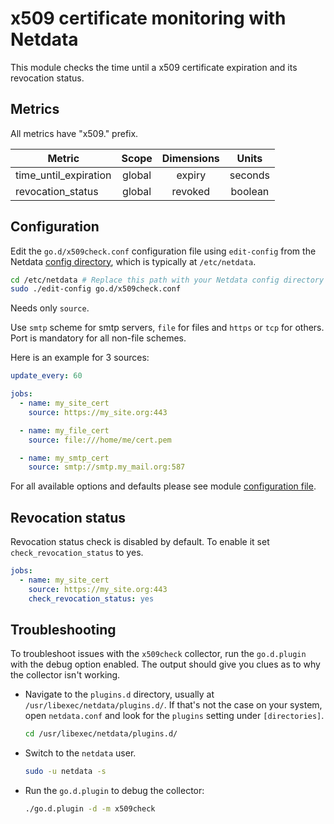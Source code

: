 <!--
title: "x509 certificate monitoring with Netdata"
description: "Monitor the health and performance of x509 certificates with zero configuration, per-second metric granularity, and interactive visualizations."
custom_edit_url: https://github.com/netdata/go.d.plugin/edit/master/modules/x509check/README.md
sidebar_label: "x509 certificates"
-->

# x509 certificate monitoring with Netdata

This module checks the time until a x509 certificate expiration and its revocation status.

## Metrics

All metrics have "x509." prefix.

| Metric                | Scope  | Dimensions |  Units  |
|-----------------------|:------:|:----------:|:-------:|
| time_until_expiration | global |   expiry   | seconds |
| revocation_status     | global |  revoked   | boolean |

## Configuration

Edit the `go.d/x509check.conf` configuration file using `edit-config` from the
Netdata [config directory](https://learn.netdata.cloud/docs/configure/nodes), which is typically at `/etc/netdata`.

```bash
cd /etc/netdata # Replace this path with your Netdata config directory
sudo ./edit-config go.d/x509check.conf
```

Needs only `source`.

Use `smtp` scheme for smtp servers, `file` for files and `https` or `tcp` for others. Port is mandatory for all non-file
schemes.

Here is an example for 3 sources:

```yaml
update_every: 60

jobs:
  - name: my_site_cert
    source: https://my_site.org:443

  - name: my_file_cert
    source: file:///home/me/cert.pem

  - name: my_smtp_cert
    source: smtp://smtp.my_mail.org:587
```

For all available options and defaults please see
module [configuration file](https://github.com/netdata/go.d.plugin/blob/master/config/go.d/x509check.conf).

## Revocation status

Revocation status check is disabled by default. To enable it set `check_revocation_status` to yes.

```yaml
jobs:
  - name: my_site_cert
    source: https://my_site.org:443
    check_revocation_status: yes
```

## Troubleshooting

To troubleshoot issues with the `x509check` collector, run the `go.d.plugin` with the debug option enabled. The output
should give you clues as to why the collector isn't working.

- Navigate to the `plugins.d` directory, usually at `/usr/libexec/netdata/plugins.d/`. If that's not the case on
  your system, open `netdata.conf` and look for the `plugins` setting under `[directories]`.

  ```bash
  cd /usr/libexec/netdata/plugins.d/
  ```

- Switch to the `netdata` user.

  ```bash
  sudo -u netdata -s
  ```

- Run the `go.d.plugin` to debug the collector:

  ```bash
  ./go.d.plugin -d -m x509check
  ```
